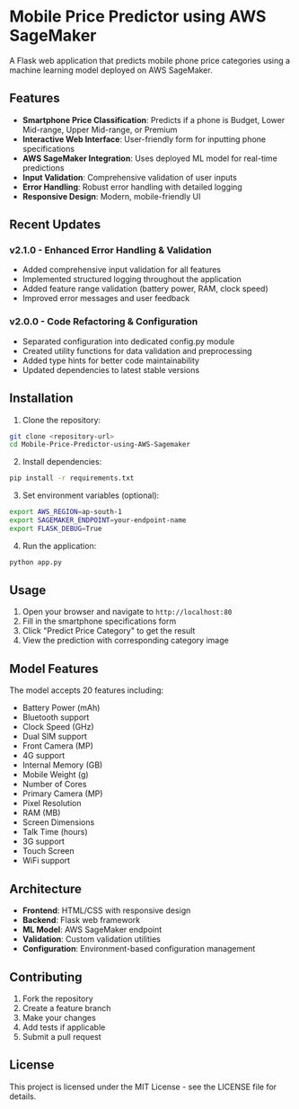 # Mobile Price Predictor using AWS SageMaker

A Flask web application that predicts mobile phone price categories using a machine learning model deployed on AWS SageMaker.

## Features

- **Smartphone Price Classification**: Predicts if a phone is Budget, Lower Mid-range, Upper Mid-range, or Premium
- **Interactive Web Interface**: User-friendly form for inputting phone specifications
- **AWS SageMaker Integration**: Uses deployed ML model for real-time predictions
- **Input Validation**: Comprehensive validation of user inputs
- **Error Handling**: Robust error handling with detailed logging
- **Responsive Design**: Modern, mobile-friendly UI

## Recent Updates

### v2.1.0 - Enhanced Error Handling & Validation
- Added comprehensive input validation for all features
- Implemented structured logging throughout the application
- Added feature range validation (battery power, RAM, clock speed)
- Improved error messages and user feedback

### v2.0.0 - Code Refactoring & Configuration
- Separated configuration into dedicated config.py module
- Created utility functions for data validation and preprocessing
- Added type hints for better code maintainability
- Updated dependencies to latest stable versions

## Installation

1. Clone the repository:
```bash
git clone <repository-url>
cd Mobile-Price-Predictor-using-AWS-Sagemaker
```

2. Install dependencies:
```bash
pip install -r requirements.txt
```

3. Set environment variables (optional):
```bash
export AWS_REGION=ap-south-1
export SAGEMAKER_ENDPOINT=your-endpoint-name
export FLASK_DEBUG=True
```

4. Run the application:
```bash
python app.py
```

## Usage

1. Open your browser and navigate to `http://localhost:80`
2. Fill in the smartphone specifications form
3. Click "Predict Price Category" to get the result
4. View the prediction with corresponding category image

## Model Features

The model accepts 20 features including:
- Battery Power (mAh)
- Bluetooth support
- Clock Speed (GHz)
- Dual SIM support
- Front Camera (MP)
- 4G support
- Internal Memory (GB)
- Mobile Weight (g)
- Number of Cores
- Primary Camera (MP)
- Pixel Resolution
- RAM (MB)
- Screen Dimensions
- Talk Time (hours)
- 3G support
- Touch Screen
- WiFi support

## Architecture

- **Frontend**: HTML/CSS with responsive design
- **Backend**: Flask web framework
- **ML Model**: AWS SageMaker endpoint
- **Validation**: Custom validation utilities
- **Configuration**: Environment-based configuration management

## Contributing

1. Fork the repository
2. Create a feature branch
3. Make your changes
4. Add tests if applicable
5. Submit a pull request

## License

This project is licensed under the MIT License - see the LICENSE file for details.




